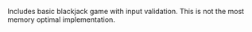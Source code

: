 Includes basic blackjack game with input validation. This is not the most memory optimal implementation. 
